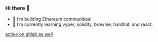 ### Hi there 👋

- 🔭 I’m building Ethereum communities!
- 🌱 I’m currently learning vyper, solidity, brownie, hardhat, and react.


[active on gitlab as well](https://gitlab.com/stackaccount1)

<!--
**stackaccount1/stackaccount1** is a ✨ _special_ ✨ repository because its `README.md` (this file) appears on your GitHub profile.

Here are some ideas to get you started:

- 🔭 I’m currently working on ...
- 🌱 I’m currently learning ...
- 👯 I’m looking to collaborate on ...
- 🤔 I’m looking for help with ...
- 💬 Ask me about ...
- 📫 How to reach me: ...
- 😄 Pronouns: ...
- ⚡ Fun fact: ...
-->

